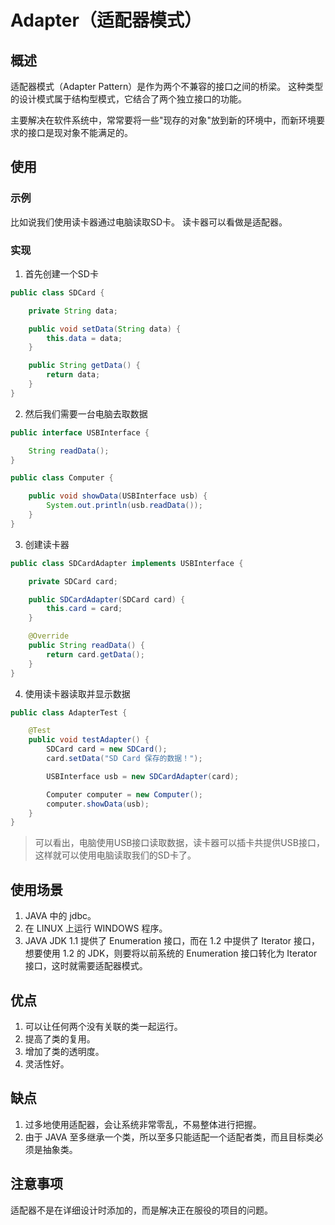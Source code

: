# Adapter（适配器模式） #
## 概述 ##
适配器模式（Adapter Pattern）是作为两个不兼容的接口之间的桥梁。 这种类型的设计模式属于结构型模式，它结合了两个独立接口的功能。

主要解决在软件系统中，常常要将一些"现存的对象"放到新的环境中，而新环境要求的接口是现对象不能满足的。

## 使用 ##
### 示例 ###
比如说我们使用读卡器通过电脑读取SD卡。 读卡器可以看做是适配器。

### 实现 ###
1. 首先创建一个SD卡
```Java
public class SDCard {

    private String data;

    public void setData(String data) {
        this.data = data;
    }

    public String getData() {
        return data;
    }
}
```
2. 然后我们需要一台电脑去取数据
```Java
public interface USBInterface {

    String readData();
}
```
```Java
public class Computer {

    public void showData(USBInterface usb) {
        System.out.println(usb.readData());
    }
}
```
3. 创建读卡器
```Java
public class SDCardAdapter implements USBInterface {

    private SDCard card;

    public SDCardAdapter(SDCard card) {
        this.card = card;
    }

    @Override
    public String readData() {
        return card.getData();
    }
}
```
4. 使用读卡器读取并显示数据
```Java
public class AdapterTest {

    @Test
    public void testAdapter() {
        SDCard card = new SDCard();
        card.setData("SD Card 保存的数据！");

        USBInterface usb = new SDCardAdapter(card);

        Computer computer = new Computer();
        computer.showData(usb);
    }
}
```

> 可以看出，电脑使用USB接口读取数据，读卡器可以插卡共提供USB接口，这样就可以使用电脑读取我们的SD卡了。

## 使用场景 ##
1. JAVA 中的 jdbc。
2. 在 LINUX 上运行 WINDOWS 程序。
3. JAVA JDK 1.1 提供了 Enumeration 接口，而在 1.2 中提供了 Iterator 接口，想要使用 1.2 的 JDK，则要将以前系统的 Enumeration 接口转化为 Iterator 接口，这时就需要适配器模式。

## 优点 ##
1. 可以让任何两个没有关联的类一起运行。
2. 提高了类的复用。
3. 增加了类的透明度。
4. 灵活性好。
## 缺点 ##
1. 过多地使用适配器，会让系统非常零乱，不易整体进行把握。
2. 由于 JAVA 至多继承一个类，所以至多只能适配一个适配者类，而且目标类必须是抽象类。

## 注意事项 ##
适配器不是在详细设计时添加的，而是解决正在服役的项目的问题。